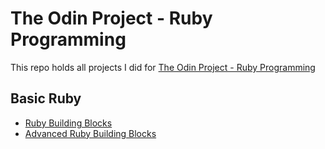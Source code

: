 # The Odin Project - Ruby Programming
This repo holds all projects I did for [The Odin Project - Ruby Programming](http://www.theodinproject.com/ruby-programming)

## Basic Ruby
- [Ruby Building Blocks](http://www.theodinproject.com/ruby-programming/building-blocks)
- [Advanced Ruby Building Blocks](http://www.theodinproject.com/ruby-programming/advanced-building-blocks)